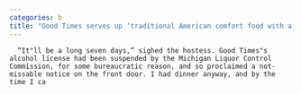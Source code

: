 ```yaml
---
categories: b
title: "Good Times serves up ‘traditional American comfort food with a modern twist’ on Detroit’s Avenue of Fashion"
---
```


      
      

      
      “It"ll be a long seven days,” sighed the hostess. Good Times"s alcohol license had been suspended by the Michigan Liquor Control Commission, for some bureaucratic reason, and so proclaimed a not-missable notice on the front door. I had dinner anyway, and by the time I ca